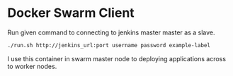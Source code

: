# Docker Swarm Client

Run given command  to connecting to jenkins master master as a slave.

```bash
./run.sh http://jenkins_url:port username password example-label
```
I use this container in swarm master node to deploying applications across to worker nodes.